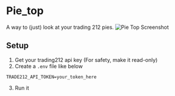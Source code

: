 # Pie_top
A way to (just) look at your trading 212 pies.
![Pie Top Screenshot](./Gemini_Generated_Image.png)
## Setup
1. Get your trading212 api key (For safety, make it read-only)
2. Create a ```.env``` file like below
```
TRADE212_API_TOKEN=your_token_here

```
3. Run it
